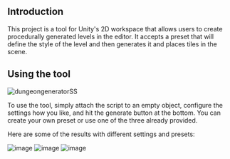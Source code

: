 ## Introduction

This project is a tool for Unity's 2D workspace that allows users
to create procedurally generated levels in the editor. It accepts a preset
that will define the style of the level and then generates it and places tiles
in the scene.

## Using the tool
![dungeongeneratorSS](https://github.com/conorbowles51/2DLevelGenerator/assets/143211735/517061f9-1c21-4067-8670-6fd56332a2f2)

To use the tool, simply attach the script to an empty object, configure the settings how you like, and hit the generate button at the bottom.
You can create your own preset or use one of the three already provided.

Here are some of the results with different settings and presets:

![image](https://github.com/conorbowles51/2DLevelGenerator/assets/143211735/ba66cd97-5350-4531-8f85-b641cdc1c958)
![image](https://github.com/conorbowles51/2DLevelGenerator/assets/143211735/3e6b0e2f-4cdc-4360-850d-81426bc2b288)
![image](https://github.com/conorbowles51/2DLevelGenerator/assets/143211735/37b0e258-57df-4723-8f67-8baf58c1d74b)

